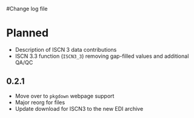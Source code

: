 #Change log file

# Planned
  - Description of ISCN 3 data contributions
  - ISCN 3.3 function (`ISCN3_3`) removing gap-filled values and additional QA/QC

## 0.2.1
  - Move over to `pkgdown` webpage support
  - Major reorg for files
  - Update download for ISCN3 to the new EDI archive